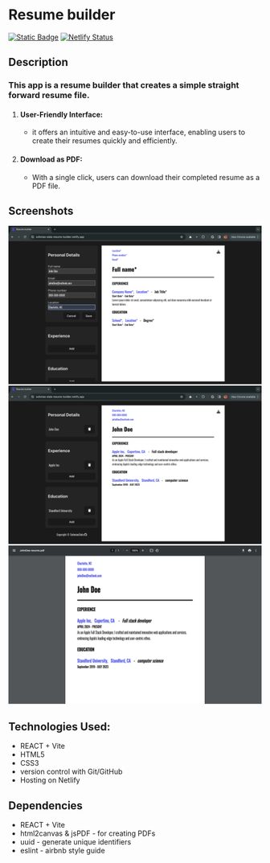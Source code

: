 # Resume builder
[![Static Badge](https://img.shields.io/badge/Live%20Demo-blue)](https://sofonias-elala-resume-builder.netlify.app/) [![Netlify Status](https://api.netlify.com/api/v1/badges/ef8d5022-91a8-434f-a3b8-6e96cb12aa9b/deploy-status)](https://app.netlify.com/sites/sofonias-elala-resume-builder/deploys)
## Description
### This app is a resume builder that creates a simple straight forward resume file.

1. #### User-Friendly Interface:
     * it offers an intuitive and easy-to-use interface, enabling users to create their resumes quickly and efficiently.  
2. #### Download as PDF:
     * With a single click, users can download their completed resume as a PDF file.

## Screenshots
![thumbnail](public/resume-builder-screenshot-1.png)
![thumbnail-2](public/resume-builder-screenshot-2.png)
![thumbnail-2](public/resume-builder-PDF-screenshot.png)

## Technologies Used:

  * REACT + Vite
  * HTML5
  * CSS3
  * version control with Git/GitHub
  * Hosting on Netlify

## Dependencies
  * REACT + Vite
  * html2canvas & jsPDF - for creating PDFs
  * uuid - generate unique identifiers
  * eslint - airbnb style guide
